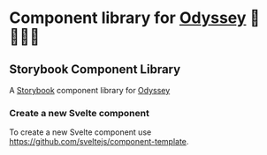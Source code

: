# Component library for [Odyssey](https://github.com/odyssey-dev/Odyssey)  🧭👩🏼‍💻
## Storybook Component Library
A [Storybook](https://storybook.js.org/) component library for [Odyssey](https://github.com/odyssey-dev/Odyssey)

### Create a new Svelte component
To create a new Svelte component use https://github.com/sveltejs/component-template.
